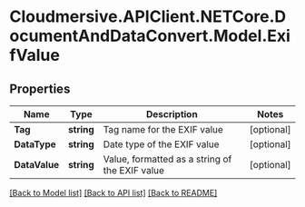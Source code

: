 # Cloudmersive.APIClient.NETCore.DocumentAndDataConvert.Model.ExifValue
## Properties

Name | Type | Description | Notes
------------ | ------------- | ------------- | -------------
**Tag** | **string** | Tag name for the EXIF value | [optional] 
**DataType** | **string** | Date type of the EXIF value | [optional] 
**DataValue** | **string** | Value, formatted as a string of the EXIF value | [optional] 

[[Back to Model list]](../README.md#documentation-for-models) [[Back to API list]](../README.md#documentation-for-api-endpoints) [[Back to README]](../README.md)

